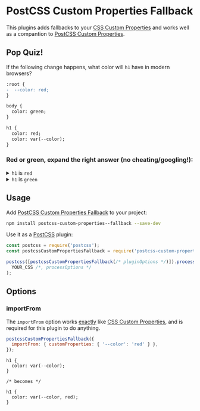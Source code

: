 # PostCSS Custom Properties Fallback

This plugins adds fallbacks to your [CSS Custom Properties] and works well as a compantion to [PostCSS Custom Properties].

## Pop Quiz!

If the following change happens, what color will `h1` have in modern browsers?

```diff
:root {
-  --color: red;
}

body {
  color: green;
}

h1 {
  color: red;
  color: var(--color);
}

```

### Red or green, expand the right answer (no cheating/googling!):

<details>
  <summary><code>h1</code> is <code>red</code></summary>

![The text "Wrong answer!" over a cat screaming while firing an automatic rifle](https://user-images.githubusercontent.com/81981/99829641-d6766100-2b5c-11eb-9d0d-efaa7e45cd1b.gif)

Nope, it's `green`!

Intuitively it's easy to think that if `--color` isn't defined, then the browser should skip the `color: var(--color)` and use the valid `color: red` above it.
Especially since this is what happens in [older browsers](https://caniuse.com/css-variables) that don't support [CSS Custom Properties].

The right answer is to use the second argument in `var()` (see [Example 10 in the spec](https://www.w3.org/TR/css-variables-1/#example-8bfb9889)), also known as the fallback argument:

```css
color: var(--color, red);
```

Now it works like expected. See the spec for [more information on how invalid/missing values are treated](https://www.w3.org/TR/css-variables-1/#invalid-variables).

</details>

<details>
  <summary><code>h1</code> is <code>green</code></summary>

![The text "Yes!" over a smiling and nodding Jack Nicholson](https://user-images.githubusercontent.com/81981/99828721-9d89bc80-2b5b-11eb-9c73-9628a678194b.gif)

Right answer! Check the wrong answer to learn why that is.

</details>

## Usage

Add [PostCSS Custom Properties Fallback] to your project:

```bash
npm install postcss-custom-properties--fallback --save-dev
```

Use it as a [PostCSS] plugin:

```js
const postcss = require('postcss');
const postcssCustomPropertiesFallback = require('postcss-custom-properties-fallback');

postcss([postcssCustomPropertiesFallback(/* pluginOptions */)]).process(
  YOUR_CSS /*, processOptions */
);
```

## Options

### importFrom

The `importFrom` option works [exactly](https://github.com/postcss/postcss-custom-properties/blob/master/README.md#importfrom) like [CSS Custom Properties], and is required for this plugin to do anything.

```js
postcssCustomPropertiesFallback({
  importFrom: { customProperties: { '--color': 'red' } },
});
```

```pcss
h1 {
  color: var(--color);
}

/* becomes */

h1 {
  color: var(--color, red);
}
```

[css custom properties]: https://www.w3.org/TR/css-variables-1/
[postcss]: https://github.com/postcss/postcss
[postcss custom properties]: https://github.com/postcss/postcss-custom-properties
[postcss custom properties fallback]: https://github.com/stipsan/postcss-custom-properties-fallback
